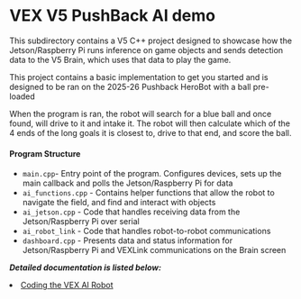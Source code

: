 # VEX V5 PushBack AI demo

This subdirectory contains a V5 C++ project designed to showcase how the Jetson/Raspberry Pi runs inference on game objects and sends detection data to the V5 Brain, which uses that data to play the game. 

This project contains a basic implementation to get you started and is designed to be ran on the 2025-26 Pushback HeroBot with a ball pre-loaded

When the program is ran, the robot will search for a blue ball and once found, will drive to it and intake it. The robot will then calculate which of the 4 ends of the long goals it is closest to, drive to that end, and score the ball.

#### Program Structure
- `main.cpp`- Entry point of the program. Configures devices, sets up the main callback and polls the Jetson/Raspberry Pi for data
- `ai_functions.cpp` - Contains helper functions that allow the robot to navigate the field, and find and interact with objects
- `ai_jetson.cpp` - Code that handles receiving data from the Jetson/Raspberry Pi over serial
- `ai_robot_link` - Code that handles robot-to-robot communications
- `dashboard.cpp` - Presents data and status information for Jetson/Raspberry Pi and VEXLink communications on the Brain screen

***Detailed documentation is listed below:***
        <li> <a href="https://kb.vex.com/hc/en-us/articles/360049619171-Coding-the-VEX-AI-Robot
">Coding the VEX AI Robot</a></li>
